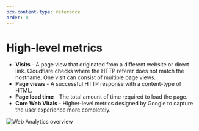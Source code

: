 ```yaml
---
pcx-content-type: reference
order: 8
---
```


# High-level metrics

*   **Visits** - A page view that originated from a different website or direct link. Cloudflare checks where the HTTP referer does not match the hostname. One visit can consist of multiple page views.
*   **Page views** - A successful HTTP response with a content-type of HTML.
*   **Page load time** - The total amount of time required to load the page.
*   **Core Web Vitals** - Higher-level metrics designed by Google to capture the user experience more completely.

![Web Analytics overview](../../../static/images/dash-web_analytics-overview.png)
